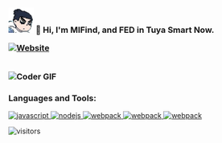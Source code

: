 <h3 align="left">
 <abc>
  <img src="https://github.com/MIFind/MIFind.github.io/blob/main/public/tx.png?raw=true" alt="Coder GIF" width="50" height="50">
  <span>👋 Hi, I'm MIFind, and FED in Tuya Smart Now.<span>
   
  [![Website](https://img.shields.io/website?label=muzhix.online&style=for-the-badge&url=https%3A%2F%2Fmuzhix.online)](http://muzhix.online/)

<br>

<img src="https://media.giphy.com/media/1NYkJ0wTvncdXV5dN5/giphy.gif" alt="Coder GIF" width="300" height="300">
</abc>

</h3> 
<h3 align="left">Languages and Tools:</h3>
<p align="left">
    <a href="https://developer.mozilla.org/en-US/docs/Web/JavaScript" target="_blank"> <img src="https://www.vectorlogo.zone/logos/javascript/javascript-ar21.svg" alt="javascript" height="40"/> </a>
    <a href="https://nodejs.org" target="_blank"> <img src="https://www.vectorlogo.zone/logos/nodejs/nodejs-ar21.svg" alt="nodejs"  height="40"/> </a>
    <a href="https://github.com/facebook/react" target="_blank"> <img src="https://www.vectorlogo.zone/logos/reactjs/reactjs-ar21.svg" alt="webpack" height="40"/> </a>
 <a href="https://flutter.dev/" target="_blank"> <img src="https://www.vectorlogo.zone/logos/flutterio/flutterio-ar21.svg" alt="webpack"  height="40"/> </a>
  <a href="https://www.google.com/chrome/" target="_blank"> <img src="https://www.vectorlogo.zone/logos/google_chrome/google_chrome-ar21.svg" alt="webpack" height="40"/> </a>
 
</p>

![visitors](https://visitor-badge.glitch.me/badge?page_id=page.id)
